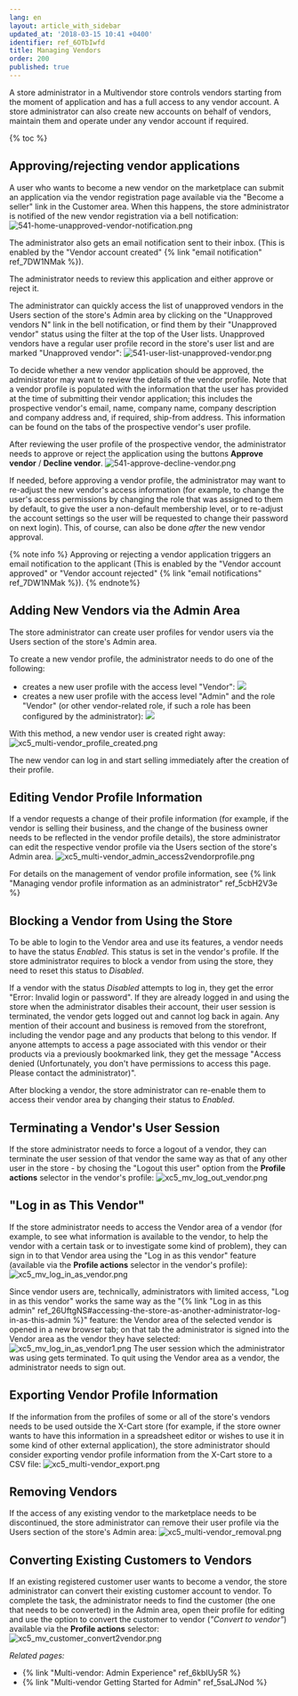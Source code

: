 ```yaml
---
lang: en
layout: article_with_sidebar
updated_at: '2018-03-15 10:41 +0400'
identifier: ref_6OTbIwfd
title: Managing Vendors
order: 200
published: true
---
```

A store administrator in a Multivendor store controls vendors starting from the moment of application and has a full access to any vendor account. A store administrator can also create new accounts on behalf of vendors, maintain them and operate under any vendor account if required.

{% toc %}

## Approving/rejecting vendor applications

A user who wants to become a new vendor on the marketplace can submit an application via the vendor registration page available via the "Become a seller" link in the Customer area. When this happens, the store administrator is notified of the new vendor registration via a bell notification:
![541-home-unapproved-vendor-notification.png]({{site.baseurl}}/attachments/ref_6OTbIwfd/541-home-unapproved-vendor-notification.png)

The administrator also gets an email notification sent to their inbox. (This is enabled by the "Vendor account created" {% link "email notification" ref_7DW1NMak %}). 

The administrator needs to review this application and either approve or reject it.

The administrator can quickly access the list of unapproved vendors in the Users section of the store's Admin area by clicking on the "Unapproved vendors N" link in the bell notification, or find them by their "Unapproved vendor" status using the filter at the top of the User lists. Unapproved vendors have a regular user profile record in the store's user list and are marked "Unapproved vendor":
![541-user-list-unapproved-vendor.png]({{site.baseurl}}/attachments/ref_6OTbIwfd/541-user-list-unapproved-vendor.png)

To decide whether a new vendor application should be approved, the administrator may want to review the details of the vendor profile. Note that a vendor profile is populated with the information that the user has provided at the time of submitting their vendor application; this includes the prospective vendor's email, name, company name, company description and company address and, if required, ship-from address. This information can be found on the tabs of the prospective vendor's user profile.

After reviewing the user profile of the prospective vendor, the administrator needs to approve or reject the application using the buttons **Approve vendor** / **Decline vendor**. 
![541-approve-decline-vendor.png]({{site.baseurl}}/attachments/ref_6OTbIwfd/541-approve-decline-vendor.png)

If needed, before approving a vendor profile, the administrator may want to re-adjust the new vendor's access information (for example, to change the user's access permissions by changing the role that was assigned to them by default, to give the user a non-default membership level, or to re-adjust the account settings so the user will be requested to change their password on next login). This, of course, can also be done *after* the new vendor approval.

{% note info %}
Approving or rejecting a vendor application triggers an email notification to the applicant (This is enabled by the "Vendor account approved" or "Vendor account rejected" {% link "email notifications" ref_7DW1NMak %}).
{% endnote%}

## Adding New Vendors via the Admin Area

The store administrator can create user profiles for vendor users via the Users section of the store's Admin area.

To create a new vendor profile, the administrator needs to do one of the following: 

*   creates a new user profile with the access level "Vendor":
    ![]({{site.baseurl}}/attachments/8749143/8719604.png)
*   creates a new user profile with the access level "Admin" and the role "Vendor" (or other vendor-related role, if such a role has been configured by the administrator):
    ![]({{site.baseurl}}/attachments/8749143/8716890.png)

With this method, a new vendor user is created right away:
    ![xc5_multi-vendor_profile_created.png]({{site.baseurl}}/attachments/ref_SkW62BgH/xc5_multi-vendor_profile_created.png)

The new vendor can log in and start selling immediately after the creation of their profile.

## Editing Vendor Profile Information

If a vendor requests a change of their profile information (for example, if the vendor is selling their business, and the change of the business owner needs to be reflected in the vendor profile details), the store administrator can edit the respective vendor profile via the Users section of the store's Admin area.
![xc5_multi-vendor_admin_access2vendorprofile.png]({{site.baseurl}}/attachments/ref_6kbIUy5R/xc5_multi-vendor_admin_access2vendorprofile.png)

For details on the management of vendor profile information, see {% link "Managing vendor profile information as an administrator" ref_5cbH2V3e %}

## Blocking a Vendor from Using the Store
To be able to login to the Vendor area and use its features, a vendor needs to have the status *Enabled*. This status is set in the vendor's profile. If the store administrator requires to block a vendor from using the store, they need to reset this status to *Disabled*.

If a vendor with the status *Disabled* attempts to log in, they get the error "Error: Invalid login or password". If they are already logged in and using the store when the administrator disables their account, their user session is terminated, the vendor gets logged out and cannot log back in again. Any mention of their account and business is removed from the storefront, including the vendor page and any products that belong to this vendor. If anyone attempts to access a page associated with this vendor or their products via a previously bookmarked link, they get the message "Аccess denied (Unfortunately, you don't have permissions to access this page. Please contact the administrator)".

After blocking a vendor, the store administrator can re-enable them to access their vendor area by changing their status to *Enabled*.

## Terminating a Vendor's User Session
If the store administrator needs to force a logout of a vendor, they can terminate the user session of that vendor the same way as that of any other user in the store - by chosing the "Logout this user" option from the **Profile actions** selector in the vendor's profile:
![xc5_mv_log_out_vendor.png]({{site.baseurl}}/attachments/ref_6OTbIwfd/xc5_mv_log_out_vendor.png)

## "Log in as This Vendor"
If the store administrator needs to access the Vendor area of a vendor (for example, to see what information is available to the vendor, to help the vendor with a certain task or to investigate some kind of problem), they can sign in to that Vendor area using the "Log in as this vendor" feature (available via the **Profile actions** selector in the vendor's profile):
![xc5_mv_log_in_as_vendor.png]({{site.baseurl}}/attachments/ref_6OTbIwfd/xc5_mv_log_in_as_vendor.png)

Since vendor users are, technically, administrators with limited access, "Log in as this vendor" works the same way as the "{% link "Log in as this admin" ref_26UftgNS#accessing-the-store-as-another-administrator-log-in-as-this-admin %}" feature: the Vendor area of the selected vendor is opened in a new browser tab; on that tab the administrator is signed into the Vendor area as the vendor they have selected:
![xc5_mv_log_in_as_vendor1.png]({{site.baseurl}}/attachments/ref_6OTbIwfd/xc5_mv_log_in_as_vendor1.png)
The user session which the administrator was using gets terminated.
To quit using the Vendor area as a vendor, the administrator needs to sign out.

## Exporting Vendor Profile Information
If the information from the profiles of some or all of the store's vendors needs to be used outside the X-Cart store (for example, if the store owner wants to have this information in a spreadsheet editor or wishes to use it in some kind of other external application), the store administrator should consider exporting vendor profile information from the X-Cart store to a CSV file:
![xc5_multi-vendor_export.png]({{site.baseurl}}/attachments/ref_6kbIUy5R/xc5_multi-vendor_export.png)

## Removing Vendors
If the access of any existing vendor to the marketplace needs to be discontinued, the store administrator can remove their user profile via the Users section of the store's Admin area:
![xc5_multi-vendor_removal.png]({{site.baseurl}}/attachments/ref_6kbIUy5R/xc5_multi-vendor_removal.png)

## Converting Existing Customers to Vendors
If an existing registered customer user wants to become a vendor, the store administrator can convert their existing customer account to vendor. To complete the task, the administrator needs to find the customer (the one that needs to be converted) in the Admin area, open their profile for editing and use the option to convert the customer to vendor (_"Convert to vendor"_)  available via the **Profile actions** selector:
![xc5_mv_customer_convert2vendor.png]({{site.baseurl}}/attachments/ref_6OTbIwfd/xc5_mv_customer_convert2vendor.png)


_Related pages:_
   
   *  {% link "Multi-vendor: Admin Experience" ref_6kbIUy5R %}
   *  {% link "Multi-vendor Getting Started for Admin" ref_5saLJNod %}
